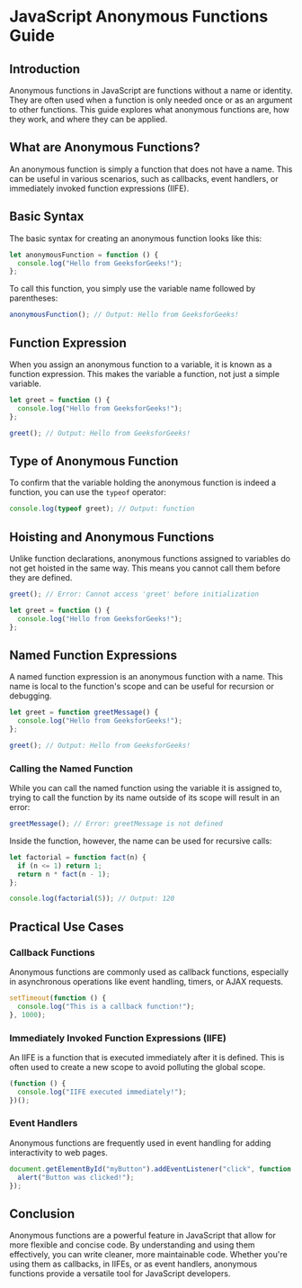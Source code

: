 # JavaScript Anonymous Functions Guide

## Introduction

Anonymous functions in JavaScript are functions without a name or identity. They are often used when a function is only needed once or as an argument to other functions. This guide explores what anonymous functions are, how they work, and where they can be applied.

## What are Anonymous Functions?

An anonymous function is simply a function that does not have a name. This can be useful in various scenarios, such as callbacks, event handlers, or immediately invoked function expressions (IIFE).

## Basic Syntax

The basic syntax for creating an anonymous function looks like this:

```javascript
let anonymousFunction = function () {
  console.log("Hello from GeeksforGeeks!");
};
```

To call this function, you simply use the variable name followed by parentheses:

```javascript
anonymousFunction(); // Output: Hello from GeeksforGeeks!
```

## Function Expression

When you assign an anonymous function to a variable, it is known as a function expression. This makes the variable a function, not just a simple variable.

```javascript
let greet = function () {
  console.log("Hello from GeeksforGeeks!");
};

greet(); // Output: Hello from GeeksforGeeks!
```

## Type of Anonymous Function

To confirm that the variable holding the anonymous function is indeed a function, you can use the `typeof` operator:

```javascript
console.log(typeof greet); // Output: function
```

## Hoisting and Anonymous Functions

Unlike function declarations, anonymous functions assigned to variables do not get hoisted in the same way. This means you cannot call them before they are defined.

```javascript
greet(); // Error: Cannot access 'greet' before initialization

let greet = function () {
  console.log("Hello from GeeksforGeeks!");
};
```

## Named Function Expressions

A named function expression is an anonymous function with a name. This name is local to the function's scope and can be useful for recursion or debugging.

```javascript
let greet = function greetMessage() {
  console.log("Hello from GeeksforGeeks!");
};

greet(); // Output: Hello from GeeksforGeeks!
```

### Calling the Named Function

While you can call the named function using the variable it is assigned to, trying to call the function by its name outside of its scope will result in an error:

```javascript
greetMessage(); // Error: greetMessage is not defined
```

Inside the function, however, the name can be used for recursive calls:

```javascript
let factorial = function fact(n) {
  if (n <= 1) return 1;
  return n * fact(n - 1);
};

console.log(factorial(5)); // Output: 120
```

## Practical Use Cases

### Callback Functions

Anonymous functions are commonly used as callback functions, especially in asynchronous operations like event handling, timers, or AJAX requests.

```javascript
setTimeout(function () {
  console.log("This is a callback function!");
}, 1000);
```

### Immediately Invoked Function Expressions (IIFE)

An IIFE is a function that is executed immediately after it is defined. This is often used to create a new scope to avoid polluting the global scope.

```javascript
(function () {
  console.log("IIFE executed immediately!");
})();
```

### Event Handlers

Anonymous functions are frequently used in event handling for adding interactivity to web pages.

```javascript
document.getElementById("myButton").addEventListener("click", function () {
  alert("Button was clicked!");
});
```

## Conclusion

Anonymous functions are a powerful feature in JavaScript that allow for more flexible and concise code. By understanding and using them effectively, you can write cleaner, more maintainable code. Whether you're using them as callbacks, in IIFEs, or as event handlers, anonymous functions provide a versatile tool for JavaScript developers.
